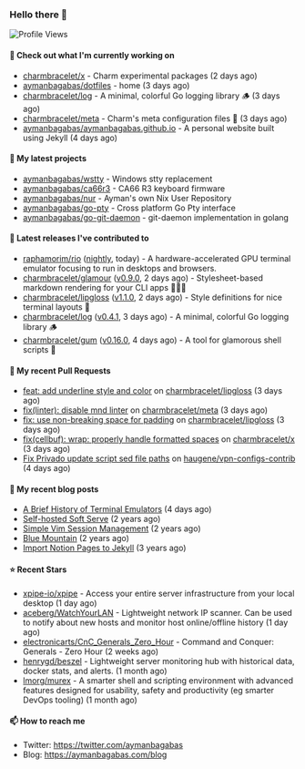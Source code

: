 ### Hello there 👋

![Profile Views](https://komarev.com/ghpvc/?username=aymanbagabas&label=PROFILE+VIEWS)

#### 👷 Check out what I'm currently working on

- [charmbracelet/x](https://github.com/charmbracelet/x) - Charm experimental packages (2 days ago)
- [aymanbagabas/dotfiles](https://github.com/aymanbagabas/dotfiles) - home (3 days ago)
- [charmbracelet/log](https://github.com/charmbracelet/log) - A minimal, colorful Go logging library 🪵 (3 days ago)
- [charmbracelet/meta](https://github.com/charmbracelet/meta) - Charm&#39;s meta configuration files 🫥 (3 days ago)
- [aymanbagabas/aymanbagabas.github.io](https://github.com/aymanbagabas/aymanbagabas.github.io) - A personal website built using Jekyll (4 days ago)

#### 🌱 My latest projects

- [aymanbagabas/wstty](https://github.com/aymanbagabas/wstty) - Windows stty replacement
- [aymanbagabas/ca66r3](https://github.com/aymanbagabas/ca66r3) - CA66 R3 keyboard firmware
- [aymanbagabas/nur](https://github.com/aymanbagabas/nur) - Ayman&#39;s own Nix User Repository
- [aymanbagabas/go-pty](https://github.com/aymanbagabas/go-pty) - Cross platform Go Pty interface
- [aymanbagabas/go-git-daemon](https://github.com/aymanbagabas/go-git-daemon) - git-daemon implementation in golang

#### 🔭 Latest releases I've contributed to

- [raphamorim/rio](https://github.com/raphamorim/rio) ([nightly](https://github.com/raphamorim/rio/releases/tag/nightly), today) - A hardware-accelerated GPU terminal emulator focusing to run in desktops and browsers.
- [charmbracelet/glamour](https://github.com/charmbracelet/glamour) ([v0.9.0](https://github.com/charmbracelet/glamour/releases/tag/v0.9.0), 2 days ago) - Stylesheet-based markdown rendering for your CLI apps 💇🏻‍♀️
- [charmbracelet/lipgloss](https://github.com/charmbracelet/lipgloss) ([v1.1.0](https://github.com/charmbracelet/lipgloss/releases/tag/v1.1.0), 2 days ago) - Style definitions for nice terminal layouts 👄
- [charmbracelet/log](https://github.com/charmbracelet/log) ([v0.4.1](https://github.com/charmbracelet/log/releases/tag/v0.4.1), 3 days ago) - A minimal, colorful Go logging library 🪵
- [charmbracelet/gum](https://github.com/charmbracelet/gum) ([v0.16.0](https://github.com/charmbracelet/gum/releases/tag/v0.16.0), 4 days ago) - A tool for glamorous shell scripts 🎀

#### 🔨 My recent Pull Requests

- [feat: add underline style and color](https://github.com/charmbracelet/lipgloss/pull/491) on [charmbracelet/lipgloss](https://github.com/charmbracelet/lipgloss) (3 days ago)
- [fix(linter): disable mnd linter](https://github.com/charmbracelet/meta/pull/196) on [charmbracelet/meta](https://github.com/charmbracelet/meta) (3 days ago)
- [fix: use non-breaking space for padding](https://github.com/charmbracelet/lipgloss/pull/489) on [charmbracelet/lipgloss](https://github.com/charmbracelet/lipgloss) (3 days ago)
- [fix(cellbuf): wrap: properly handle formatted spaces](https://github.com/charmbracelet/x/pull/407) on [charmbracelet/x](https://github.com/charmbracelet/x) (3 days ago)
- [Fix Privado update script sed file paths](https://github.com/haugene/vpn-configs-contrib/pull/340) on [haugene/vpn-configs-contrib](https://github.com/haugene/vpn-configs-contrib) (4 days ago)

#### 📜 My recent blog posts

- [A Brief History of Terminal Emulators](https://aymanbagabas.com/blog/2025/03/11/a-brief-history-of-terminal-emulators.html) (4 days ago)
- [Self-hosted Soft Serve](https://aymanbagabas.com/blog/2023/04/28/self-hosted-soft-serve.html) (2 years ago)
- [Simple Vim Session Management](https://aymanbagabas.com/blog/2023/04/13/simple-vim-session-management.html) (2 years ago)
- [Blue Mountain](https://aymanbagabas.com/blog/2022/06/02/blue-mountain.html) (2 years ago)
- [Import Notion Pages to Jekyll](https://aymanbagabas.com/blog/2022/03/29/import-notion-pages-to-jekyll.html) (3 years ago)

#### ⭐ Recent Stars

- [xpipe-io/xpipe](https://github.com/xpipe-io/xpipe) - Access your entire server infrastructure from your local desktop (1 day ago)
- [aceberg/WatchYourLAN](https://github.com/aceberg/WatchYourLAN) - Lightweight network IP scanner. Can be used to notify about new hosts and monitor host online/offline history (1 day ago)
- [electronicarts/CnC_Generals_Zero_Hour](https://github.com/electronicarts/CnC_Generals_Zero_Hour) - Command and Conquer: Generals - Zero Hour (2 weeks ago)
- [henrygd/beszel](https://github.com/henrygd/beszel) - Lightweight server monitoring hub with historical data, docker stats, and alerts. (1 month ago)
- [lmorg/murex](https://github.com/lmorg/murex) - A smarter shell and scripting environment with advanced features designed for usability, safety and productivity (eg smarter DevOps tooling) (1 month ago)

#### 📫 How to reach me

- Twitter: https://twitter.com/aymanbagabas
- Blog: https://aymanbagabas.com/blog
